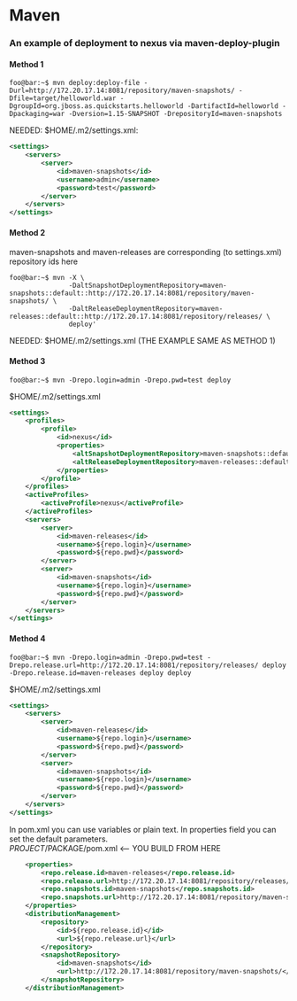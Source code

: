 # Maven
### An example of deployment to nexus via maven-deploy-plugin
#### Method 1
```console
foo@bar:~$ mvn deploy:deploy-file -Durl=http://172.20.17.14:8081/repository/maven-snapshots/ -Dfile=target/helloworld.war -DgroupId=org.jboss.as.quickstarts.helloworld -DartifactId=helloworld -Dpackaging=war -Dversion=1.15-SNAPSHOT -DrepositoryId=maven-snapshots
```
NEEDED: $HOME/.m2/settings.xml:
```xml
<settings>
    <servers>
        <server>
            <id>maven-snapshots</id>
            <username>admin</username>
            <password>test</password>
        </server>
    </servers>
</settings> 
```
#### Method 2
maven-snapshots and maven-releases are corresponding (to settings.xml) repository ids here
```console
foo@bar:~$ mvn -X \
               -DaltSnapshotDeploymentRepository=maven-snapshots::default::http://172.20.17.14:8081/repository/maven-snapshots/ \
               -DaltReleaseDeploymentRepository=maven-releases::default::http://172.20.17.14:8081/repository/releases/ \
               deploy'
```
NEEDED: $HOME/.m2/settings.xml (THE EXAMPLE SAME AS METHOD 1)
#### Method 3
```console
foo@bar:~$ mvn -Drepo.login=admin -Drepo.pwd=test deploy
```
$HOME/.m2/settings.xml
```xml
<settings>
	<profiles>
		<profile>
			<id>nexus</id>
			<properties>
				<altSnapshotDeploymentRepository>maven-snapshots::default::http://172.20.17.14:8081/repository/maven-snapshots/</altSnapshotDeploymentRepository>
				<altReleaseDeploymentRepository>maven-releases::default::http://172.20.17.14:8081/repository/releases/</altReleaseDeploymentRepository>
			</properties>
		</profile>
	</profiles>
	<activeProfiles>
		<activeProfile>nexus</activeProfile>
	</activeProfiles>
	<servers>
		<server>
			<id>maven-releases</id>
			<username>${repo.login}</username>
			<password>${repo.pwd}</password>
		</server>
		<server>
			<id>maven-snapshots</id>
			<username>${repo.login}</username>
			<password>${repo.pwd}</password>
		</server>
	</servers>
</settings>  
```
#### Method 4
```console
foo@bar:~$ mvn -Drepo.login=admin -Drepo.pwd=test -Drepo.release.url=http://172.20.17.14:8081/repository/releases/ deploy -Drepo.release.id=maven-releases deploy deploy
```
$HOME/.m2/settings.xml
```xml
<settings>
	<servers>
		<server>
			<id>maven-releases</id>
			<username>${repo.login}</username>
			<password>${repo.pwd}</password>
		</server>
		<server>
			<id>maven-snapshots</id>
			<username>${repo.login}</username>
			<password>${repo.pwd}</password>
		</server>
	</servers>
</settings>  
```
In pom.xml you can use variables or plain text. In properties field you can set the default parameters. <br>
$PROJECT/$PACKAGE/pom.xml  <-- YOU BUILD FROM HERE
```xml
    <properties>
        <repo.release.id>maven-releases</repo.release.id>
        <repo.release.url>http://172.20.17.14:8081/repository/releases/</repo.release.url>
        <repo.snapshots.id>maven-snapshots</repo.snapshots.id>
        <repo.snapshots.url>http://172.20.17.14:8081/repository/maven-snapshots/</repo.snapshots.url> 
    </properties>
    <distributionManagement>
        <repository>
            <id>${repo.release.id}</id>
            <url>${repo.release.url}</url>
        </repository> 
        <snapshotRepository>
            <id>maven-snapshots</id>
            <url>http://172.20.17.14:8081/repository/maven-snapshots/</url>
        </snapshotRepository> 
    </distributionManagement>
```
